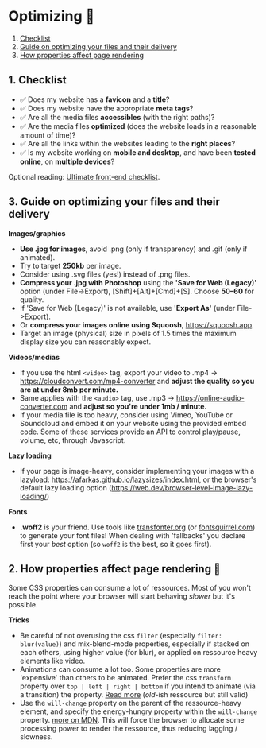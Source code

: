 # Optimizing 🚀

1. [Checklist](#1-checklist)
2. [Guide on optimizing your files and their delivery](#2-guide-on-optimizing-your-files-and-their-delivery)
3. [How properties affect page rendering](#3-how-properties-affect-page-rendering-)

## 1. Checklist

- ✅ Does my website has a **favicon** and a **title**?
- ✅ Does my website have the appropriate **meta tags**?
- ✅ Are all the media files **accessibles** (with the right paths)?
- ✅ Are the media files **optimized** (does the website loads in a reasonable amount of time)?
- ✅ Are all the links within the websites leading to the **right places**?
- ✅ Is my website working on **mobile and desktop**, and have been **tested online**, on **multiple devices**?

Optional reading: [Ultimate front-end checklist](https://github.com/thedaviddias/Front-End-Checklist).

## 3. Guide on optimizing your files and their delivery

**Images/graphics**

- **Use .jpg for images**, avoid .png (only if transparency) and .gif (only if animated).
- Try to target **250kb** per image.
- Consider using .svg files (yes!) instead of .png files.
- **Compress your .jpg with Photoshop** using the **'Save for Web (Legacy)'** option (under File->Export), [Shift]+[Alt]+[Cmd]+[S]. Choose **50–60** for quality.
- If 'Save for Web (Legacy)' is not available, use **'Export As'** (under File->Export).
- Or **compress your images online using Squoosh**, https://squoosh.app.
- Target an image (physical) size in pixels of 1.5 times the maximum display size you can reasonably expect.

**Videos/medias**

- If you use the html `<video>` tag, export your video to .mp4 -> https://cloudconvert.com/mp4-converter and **adjust the quality so you are at under 8mb per minute.**
- Same applies with the `<audio>` tag, use .mp3 -> https://online-audio-converter.com and **adjust so you're under 1mb / minute.**
- If your media file is too heavy, consider using Vimeo, YouTube or Soundcloud and embed it on your website using the provided embed code. Some of these services provide an API to control play/pause, volume, etc, through Javascript.

**Lazy loading**

- If your page is image-heavy, consider implementing your images with a lazyload: https://afarkas.github.io/lazysizes/index.html, or the browser's default lazy loading option (https://web.dev/browser-level-image-lazy-loading/)

**Fonts**

- **.woff2** is your friend. Use tools like [transfonter.org](https://transfonter.org) (or [fontsquirrel.com](https://www.fontsquirrel.com/tools/webfont-generator)) to generate your font files! When dealing with 'fallbacks' you declare first your *best* option (so `woff2` is the best, so it goes first).

## 2. How properties affect page rendering 🐌

Some CSS properties can consume a lot of ressources. Most of you won't reach the point where your browser will start behaving *slower* but it's possible.

**Tricks**

- Be careful of not overusing the css `filter` (especially `filter: blur(value)`) and mix-blend-mode properties, especially if stacked on each others, using higher value (for blur), or applied on ressource heavy elements like video.
- Animations can consume a lot too. Some properties are more 'expensive' than others to be animated. Prefer the css `transform` property over `top | left | right | bottom` if you intend to animate (via a transition) the property. [Read more](https://www.html5rocks.com/en/tutorials/speed/high-performance-animations/) (*old*-ish ressource but still valid)
- Use the `will-change` property on the parent of the ressource-heavy element, and specify the energy-hungry property within the `will-change` property. [more on MDN](https://developer.mozilla.org/en-US/docs/Web/CSS/will-change). This will force the browser to allocate some processing power to render the ressource, thus reducing lagging / slowness.
